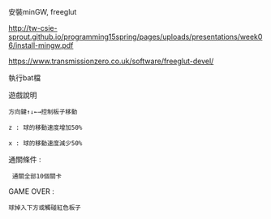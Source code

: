 安裝minGW, freeglut

http://tw-csie-sprout.github.io/programming15spring/pages/uploads/presentations/week06/install-mingw.pdf

https://www.transmissionzero.co.uk/software/freeglut-devel/

執行bat檔

遊戲說明

    方向鍵↑↓←→控制板子移動

    z : 球的移動速度增加50%

    x : 球的移動速度減少50%

通關條件 :

     通關全部10個關卡

GAME OVER :

    球掉入下方或觸碰紅色板子
